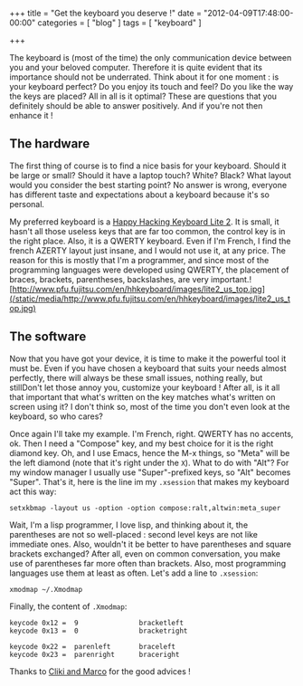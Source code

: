 +++
title = "Get the keyboard you deserve !"
date = "2012-04-09T17:48:00-00:00"
categories = [ "blog" ]
tags = [ "keyboard" ]

+++


The keyboard is (most of the time) the only communication device between you
and your beloved computer. Therefore it is quite evident that its importance
should not be underrated.  Think about it for one moment : is your keyboard
perfect? Do you enjoy its touch and feel? Do you like the way the keys are
placed? All in all is it optimal?  These are questions that you definitely
should be able to answer positively. And if you're not then enhance it !

## The hardware

The first thing of course is to find a nice basis for your keyboard. Should it
be large or small? Should it have a laptop touch? White? Black? What layout
would you consider the best starting point?  No answer is wrong, everyone has
different taste and expectations about a keyboard because it's so personal.

My preferred keyboard is
a
[Happy Hacking Keyboard Lite 2](http://pfuca-store.stores.yahoo.net/haphackeyser.html). It
is small, it hasn't all those useless keys that are far too common, the control
key is in the right place. Also, it is a QWERTY keyboard. Even if I'm French,
I find the french AZERTY layout just insane, and I would not use it, at any
price. The reason for this is mostly that I'm a programmer, and since most of
the programming languages were developed using QWERTY, the placement of braces,
brackets, parentheses, backslashes, are very
important.![http://www.pfu.fujitsu.com/en/hhkeyboard/images/lite2_us_top.jpg](/static/media/http://www.pfu.fujitsu.com/en/hhkeyboard/images/lite2_us_top.jpg)

## The software

Now that you have got your device, it is time to make it the powerful tool it
must be. Even if you have chosen a keyboard that suits your needs almost
perfectly, there will always be these small issues, nothing really, but
stillDon't let those annoy you, customize your keyboard !  After all, is it all
that important that what's written on the key matches what's written on screen
using it? I don't think so, most of the time you don't even look at the
keyboard, so who cares?

Once again I'll take my example. I'm French, right. QWERTY has no accents,
ok. Then I need a "Compose" key, and my best choice for it is the right diamond
key. Oh, and I use Emacs, hence the M-x things, so "Meta" will be the left
diamond (note that it's right under the `X`). What to do with "Alt"? For my
window manager I usually use "Super"-prefixed keys, so "Alt" becomes
"Super". That's it, here is the line im my `.xsession` that makes my keyboard
act this way:

```
setxkbmap -layout us -option -option compose:ralt,altwin:meta_super
```

Wait, I'm a lisp programmer, I love lisp, and thinking about it, the
parentheses are not so well-placed : second level keys are not like immediate
ones. Also, wouldn't it be better to have parentheses and square brackets
exchanged? After all, even on common conversation, you make use of parentheses
far more often than brackets. Also, most programming languages use them at
least as often.  Let's add a line to `.xsession`:

```
xmodmap ~/.Xmodmap
```

Finally, the content of  `.Xmodmap`:

```
keycode 0x12 =  9               bracketleft
keycode 0x13 =  0               bracketright

keycode 0x22 =  parenleft       braceleft
keycode 0x23 =  parenright      braceright
```

Thanks to
[Cliki and Marco](http://www.cliki.net/Editing%20Lisp%20Code%20with%20Emacs)
for the good advices !
